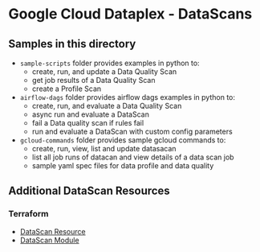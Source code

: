 # Google Cloud Dataplex - DataScans

## Samples in this directory
 * `sample-scripts` folder provides examples in python to:
    * create, run, and update a Data Quality Scan
    * get job results of a Data Quality Scan
    * create a Profile Scan
 * `airflow-dags` folder provides airflow dags examples in python to:
    * create, run, and evaluate a Data Quality Scan
    * async run and evaluate a DataScan
    * fail a Data quality scan if rules fail
    * run and evaluate a DataScan with custom config parameters
 * `gcloud-commands` folder provides sample gcloud commands to:
    * create, run, view, list and update datasacan
    * list all job runs of datacan and view details of a data scan job
    * sample yaml spec files for data profile and data quality

## Additional DataScan Resources

### Terraform 
* [DataScan Resource](https://registry.terraform.io/providers/hashicorp/google/latest/docs/resources/dataplex_datascan)
* [DataScan Module](https://github.com/GoogleCloudPlatform/cloud-foundation-fabric/tree/master/modules/dataplex-datascan)